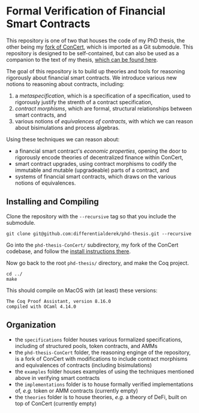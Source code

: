 # Formal Verification of Financial Smart Contracts

This repository is one of two that houses the code of my PhD thesis, the other being my [fork of ConCert](https://github.com/differentialderek/phd-thesis-ConCert-fork), which is imported as a Git submodule.
This repository is designed to be self-contained, but can also be used as a companion to the text of my thesis, [which can be found here](thesis.pdf).

The goal of this repository is to build up theories and tools for reasoning rigorously about financial smart contracts. We introduce various new notions to reasoning about contracts, including:
1. a *metaspecification*, which is a specification of a specification, used to rigorously justify the strenth of a contract specification,
1. *contract morphisms*, which are formal, structural relationships between smart contracts, and 
1. various notions of *equivalences of contracts*, with which we can reason about bisimulations and process algebras.

Using these techniques we can reason about:
- a financial smart contract's *economic properties*, opening the door to rigorously encode theories of decentralized finance within ConCert,
- smart contract upgrades, using contract morphisms to codify the immutable and mutable (upgradeable) parts of a contract, and
- systems of financial smart contracts, which draws on the various notions of equivalences.

## Installing and Compiling

Clone the repository with the `--recursive` tag so that you include the submodule.
```
git clone git@github.com:differentialderek/phd-thesis.git --recursive
```

Go into the `phd-thesis-ConCert/` subdirectory, my fork of the ConCert codebase, and follow the [install instructions there](https://github.com/differentialderek/phd-thesis-ConCert-fork/tree/ab15ded163e630bad9ef74a0ff7ac5ce2c52171c).

Now go back to the root `phd-thesis/` directory, and make the Coq project.
```
cd ../
make
```

This should compile on MacOS with (at least) these versions:
```
The Coq Proof Assistant, version 8.16.0
compiled with OCaml 4.14.0
```

## Organization 

* the `specifications` folder houses various formalized specifications, including of structured pools, token contracts, and AMMs
* the `phd-thesis-ConCert` folder, the reasoning enginge of the repository, is a fork of ConCert with modifications to include contract morphisms and equivalences of contracts (including bisimulations)
* the `examples` folder houses examples of using the techniques mentioned above in verifying smart contracts
* the `implementations` folder is to house formally verified implementations of, *e.g.* token or AMM contracts (currently empty)
* the `theories` folder is to house theories, *e.g.* a theory of DeFi, built on top of ConCert (currently empty)